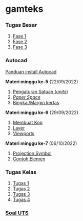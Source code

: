 # gamteks

### Tugas Besar
1. [Fase 1](https://drive.google.com/drive/folders/1-OeJCmnt4I5Zo0Jx57Dfem2vGUi1K1gl?usp=share_link)
2. [Fase 2](https://github.com/dinagoethe/gamteks/tree/main/tb/fase_2)
3. [Fase 3](https://github.com/dinagoethe/gamteks/blob/main/tb/fase_3/F3.md)

### Autocad
[Panduan install Autocad](https://drive.google.com/file/d/181JZHNjVAt4RkMt9MGgTOha1SmCROL5J/view?usp=share_link)

**Materi minggu ke-5** (22/09/2022)
1. [Pengaturan Satuan (*units*)](https://github.com/dinagoethe/gamteks/blob/main/materi/minggu5/units.md)
2. [*Paper Space*](https://github.com/dinagoethe/gamteks/blob/main/materi/minggu5/paper_space.md)
3. [Bingkai/Margin kertas](https://github.com/dinagoethe/gamteks/blob/main/materi/minggu5/margin.md)

**Materi minggu ke-6** (29/09/2022)
1. [Membuat Kop](https://github.com/dinagoethe/gamteks/blob/main/materi/minggu6/kop.md)
2. [Layer](https://github.com/dinagoethe/gamteks/blob/main/materi/minggu6/layer.md)
3. [Viewports](https://github.com/dinagoethe/gamteks/blob/main/materi/minggu6/viewports.md)

**Materi minggu ke-7** (06/10/2022)
1. [Projection Symbol](https://github.com/dinagoethe/gamteks/blob/main/materi/minggu7/projection.md)
2. [Contoh Elemen](https://drive.google.com/drive/folders/1bHQymJ7pZ88bxulTvvKOtJ6jp0uviqEH?usp=share_link)

### Tugas Kelas
1. [Tugas 1](https://drive.google.com/drive/folders/1ugcXx_4azaAWcSxO1Z8nGYoGGFpuWaoB?usp=share_link)
2. [Tugas 2](https://drive.google.com/drive/folders/13KD_y5d4vSLzhteH0viznvNoHwmC9MIk?usp=share_link)
3. [Tugas 3](https://drive.google.com/drive/folders/1G87X2DKneG3U9dviGGjmt_qDPbeZh2sC?usp=share_link)
4. [Tugas 4](https://drive.google.com/drive/folders/1MHbKdidLrPn2u1BnL9e3NKPWOqJzDw31?usp=share_link)

### [Soal UTS](https://drive.google.com/file/d/1V3vJciYvPqfnqltirb14tJWIGHtzF9rr/view?usp=share_link)
